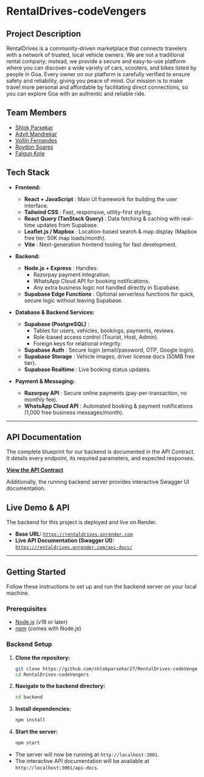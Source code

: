 # RentalDrives-codeVengers

## Project Description
RentalDrives is a community-driven marketplace that connects travelers with a network of trusted, local vehicle owners. We are not a traditional rental company; instead, we provide a secure and easy-to-use platform where you can discover a wide variety of cars, scooters, and bikes listed by people in Goa. Every owner on our platform is carefully verified to ensure safety and reliability, giving you peace of mind. Our mission is to make travel more personal and affordable by facilitating direct connections, so you can explore Goa with an authentic and reliable ride.

## Team Members
- [Shlok Parsekar](https://github.com/shlokparsekar27)
- [Advit Mandrekar](https://github.com/MandrekarAdvit)  
- [Vollin Fernandes](https://github.com/vollin-git)  
- [Roydon Soares](https://github.com/soares-roydon)  
- [Falgun Kole](https://github.com/FalgunKole)  

## Tech Stack

* **Frontend:**
    * **React + JavaScript** : Main UI framework for building the user interface.
    * **Tailwind CSS** : Fast, responsive, utility-first styling.
    * **React Query (TanStack Query)** : Data fetching & caching with real-time updates from Supabase.
    * **Leaflet.js / Mapbox** : Location-based search & map display (Mapbox free tier: 50K map loads/month).
    * **Vite** : Next-generation frontend tooling for fast development.

* **Backend:**
  * **Node.js + Express** : Handles:
    * Razorpay payment integration.
    * WhatsApp Cloud API for booking notifications.
    * Any extra business logic not handled directly in Supabase.
  * **Supabase Edge Functions** : Optional serverless functions for quick, secure logic without leaving Supabase.

* **Database & Backend Services:**
  * **Supabase (PostgreSQL)** :
    * Tables for users, vehicles, bookings, payments, reviews.
    * Role-based access control (Tourist, Host, Admin).
    * Foreign keys for relational integrity.
  * **Supabase Auth** : Secure login (email/password, OTP, Google login).
  * **Supabase Storage** : Vehicle images, driver license docs (50MB free tier).
  * **Supabase Realtime** : Live booking status updates.

* **Payment & Messaging:**
  * **Razorpay API** : Secure online payments (pay-per-transaction, no monthly fee).
  * **WhatsApp Cloud API** : Automated booking & payment notifications (1,000 free business messages/month).

 ---
 
## API Documentation

The complete blueprint for our backend is documented in the API Contract. It details every endpoint, its required parameters, and expected responses.

**[View the API Contract](./API_CONTRACT.md)**

Additionally, the running backend server provides interactive Swagger UI documentation.

## Live Demo & API

The backend for this project is deployed and live on Render.

* **Base URL:** [`https://rentaldrives.onrender.com`](https://rentaldrives.onrender.com)
* **Live API Documentation (Swagger UI):** [`https://rentaldrives.onrender.com/api-docs/`](https://rentaldrives.onrender.com/api-docs/)

---

## Getting Started

Follow these instructions to set up and run the backend server on your local machine.

### **Prerequisites**
* [Node.js](https://nodejs.org/) (v18 or later)
* [npm](https://www.npmjs.com/) (comes with Node.js)

### **Backend Setup**

1.  **Clone the repository:**
    ```bash
    git clone https://github.com/shlokparsekar27/RentalDrives-codeVengers.git
    cd RentalDrives-codeVengers
    ```

2.  **Navigate to the backend directory:**
    ```bash
    cd backend
    ```
    
3.  **Install dependencies:**
    ```bash
    npm install
    ```

4.  **Start the server:**
    ```bash
    npm start
    ```

* The server will now be running at `http://localhost:3001`.
* The interactive API documentation will be available at `http://localhost:3001/api-docs`.

